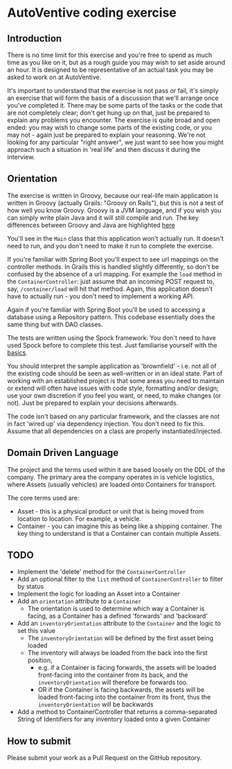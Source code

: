 # AutoVentive coding exercise


## Introduction

There is no time limit for this exercise and you're free to spend as much time as you like on it, but as a rough guide you may wish to set aside around an hour. It is designed to be representative of an actual task you may be asked to work on at AutoVentive.

It's important to understand that the exercise is not pass or fail, it's simply an exercise that will form the basis of a discussion that we'll arrange
once you've completed it.  There may be some parts of the tasks or the code that are not completely clear; don't get hung up on that, just
be prepared to explain any problems you encounter. The exercise is quite broad and open ended: you may wish to change some parts of the existing code, or
you may not - again just be prepared to explain your reasoning. We're not looking for any particular "right answer", we just want to see how you might
approach such a situation in 'real life' and then discuss it during the interview.


## Orientation

The exercise is written in Groovy, because our real-life main application is written in Groovy (actually Grails: "Groovy on Rails"), but this is not a test of how well you know Groovy.
 Groovy is a JVM language, and if you wish you can simply write plain Java and it will still compile and run. The key differences between Groovy and Java are highlighted [here](https://groovy-lang.org/differences.html#:~:text=In%20Groovy%2C%20the%20methods%20which,based%20on%20the%20declared%20types.)

You'll see in the `Main` class that this application won't actually run. It doesn't need to run, and you don't need to make it run to complete the exercise.

If you're familiar with Spring Boot you'll expect to see url mappings on the controller methods. In Grails this is handled slightly differently, so don't be confused by
the absence of a url mapping. For example the `load` method in the `ContainerController`: just assume that an incoming POST request to, say, `/container/load` will hit that method.
Again, this application doesn't have to actually run - you don't need to implement a working API.

Again if you're familiar with Spring Boot you'll be used to accessing a database using a Repository pattern. This codebase essentially does the same thing
but with DAO classes.

The tests are written using the Spock framework. You don't need to have used Spock before to complete this test. Just
familiarise yourself with the [basics](https://spockframework.org/spock/docs/2.3/spock_primer.html).

You should interpret the sample application as 'brownfield' - i.e. not all of the existing code should be seen as well-written or in an ideal state.  Part of working with an established project is that some areas you need
to maintain or extend will often have issues with code style, formatting and/or design; use your own discretion if you feel you want, or need, to make changes (or not). Just be
prepared to explain your decisions afterwards. 

The code isn't based on any particular framework, and the classes are not in fact 'wired up' via dependency injection. 
You don't need to fix this. Assume that all dependencies on a 
class are properly instantiated/injected. 


## Domain Driven Language

The project and the terms used within it are based loosely on the DDL of the company.
The primary area the company operates in is vehicle logistics, where Assets (usually vehicles) are loaded onto Containers for transport.

The core terms used are:
* Asset - this is a physical product or unit that is being moved from location to location.  For example, a vehicle.
* Container - you can imagine this as being like a shipping container. The key thing to understand is that a Container can contain multiple Assets.


## TODO

* Implement the 'delete' method for the `ContainerController`
* Add an optional filter to the `list` method of `ContainerController` to filter by status
* Implement the logic for loading an Asset into a Container
* Add an `orientation` attribute to a `Container`
    * The orientation is used to determine which way a Container is facing, as a Container has a defined 'forwards' and 'backward'
* Add an `inventoryOrientation` attribute to the `Container` and the logic to set this value
    * The `inventoryOrientation` will be defined by the first asset being loaded
    * The inventory will always be loaded from the back into the first position,
        * e.g. if a Container is facing forwards, the assets will be loaded front-facing into the container from its back, and the `inventoryOrientation` will therefore be forwards too.
        * OR if the Container is facing backwards, the assets will be loaded front-facing into the container from its front, thus the `inventoryOrientation` will be backwards
* Add a method to ContainerController that returns a comma-separated String of Identifiers for any inventory loaded onto a given Container



## How to submit

Please submit your work as a Pull Request on the GitHub repository.
